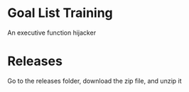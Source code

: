 # Goal List Training
 An executive function hijacker

# Releases
 Go to the releases folder, download the zip file, and unzip it